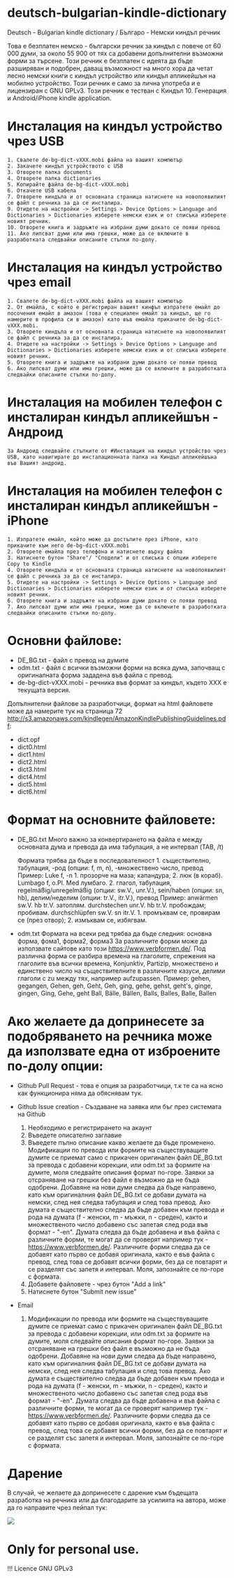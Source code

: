 # deutsch-bulgarian-kindle-dictionary
Deutsch - Bulgarian kindle dictionary / Българо - Немски киндъл речник

Това е безплатен немско - български речник за киндъл с повече от 60 000 думи, за около 55 900 от тях са добавени допълнителни възможни форми за търсене. 
Този речник е безплатен с идеята да бъде разширяван и подобрен, даващ възможност на много хора да четат лесно немски книги с киндъл устройство или киндъл апликейшън на мобилно устройство.
Този речник е само за лична употреба и е лицензиран с GNU GPLv3.
Този речник е тестван с Киндъл 10. Генерация и Android/iPhone kindle application.

# Инсталация на киндъл устройство чрез USB
    1. Свалете de-bg-dict-vXXX.mobi файла на вашият компютър
    2. Закачете киндъл устройството с USB
    3. Отворете папка documents 
    4. Отворете папка dictionaries
    5. Копирайте файла de-bg-dict-vXXX.mobi 
    6. Откачете USB кабела 
    7. Отворете киндъла и от основната страница натиснете на новопоявилият се файл с речника за да се инсталира.
    9. Отидете на настройки -> Settings > Device Options > Language and Dictionaries > Dictionaries изберете немски език и от списъка изберете новият речник.
    10. Отворете книга и задръжте на избрани думи докато се появи превод
    11. Ако липсват думи или има грешки, може да се включите в разработката следвайки описаните стъпки по-долу.
    
 # Инсталация на киндъл устройство чрез email
    1. Свалете de-bg-dict-vXXX.mobi файла на вашият компютър
    2. От емайла, с който е регистриран вашият кинфъл изпратете емайл до посочения емайл в амазон (това е специален емайл за киндъл, ще го намерите в профила си в амазон) като във емайла прикачите de-bg-dict-vXXX.mobi. 
    3. Отворете киндъла и от основната страница натиснете на новопоявилият се файл с речника за да се инсталира.
    4. Отидете на настройки -> Settings > Device Options > Language and Dictionaries > Dictionaries изберете немски език и от списъка изберете новият речник.
    5. Отворете книга и задръжте на избрани думи докато се появи превод
    6. Ако липсват думи или има грешки, може да се включите в разработката следвайки описаните стъпки по-долу.

# Инсталация на мобилен телефон с инсталиран киндъл апликейшън - Андроид
    За Андроид следвайте стъпките от #Инсталация на киндъл устройство чрез USB, като навигирате до инсталационната папка на Киндъл апликейшъна във Вашият андроид.
    
# Инсталация на мобилен телефон с инсталиран киндъл апликейшън - iPhone
    1. Изпратете емайл, който може да достъпите през iPhone, като прикачите към него de-bg-dict-vXXX.mobi
    2. Отворете емайла през телефона и натиснете върху файла 
    3. Натиснете бутон "Share"/ "Сподели" и от списъка с опции изберете Copy to Kindle
    4. Отворете киндъла и от основната страница натиснете на новопоявилият се файл с речника за да се инсталира.
    5. Отидете на настройки -> Settings > Device Options > Language and Dictionaries > Dictionaries изберете немски език и от списъка изберете новият речник.
    6. Отворете книга и задръжте на избрани думи докато се появи превод
    7. Ако липсват думи или има грешки, може да се включите в разработката следвайки описаните стъпки по-долу.

# Основни файлове:

-   DE_BG.txt - файл с превод на думите
-   odm.txt - файл с всички възможни форми на всяка дума, започващ с оригиналната форма зададена във файла с превод.
-   de-bg-dict-vXXX.mobi - речника във формат за киндъл, където ХХХ е текущата версия.

Допълнителни файлове за разработчици, формат на html файловете може да намерите тук на страница 72 http://s3.amazonaws.com/kindlegen/AmazonKindlePublishingGuidelines.pdf:

-   dict.opf
-   dict0.html
-   dict1.html
-   dict2.html
-   dict3.html
-   dict4.html
-   dict5.html
-   dict6.html

# Формат на основните файловете:
-   DE_BG.txt 
    Много важно за конвертирането на файла е между основната дума и превода да има табулация, а не интервал (TAB, /t)

    Формата трябва да бъде в последователност 
        1. съществително, табулация, -род (опции: f, m, n), -множествено число, превод
         Пример:
            Luke	f, -n 1. прозорче на маза; капандура; 2. люк (в кораб).
            Lumbago	f, o.Pl. Med лумбаго.
        2. глагол, табулация, regelmäßig/unregelmäßig (опции: sw.V., unr.V.), sein/haben (опции: sn, hb), делим/неделим (опции: tr.V., itr.V.), превод
        Пример: 
        anwärmen	sw.V. hb tr.V. затоплям.
        durchstechen	unr.V. hb tr.V. пробождам; пробивам.
        durchschlüpfen	sw.V. sn itr.V. 1. промъквам се, провирам се (през отвор); 2. измъквам се, избягвам.
        
-   odm.txt
    Формата на всеки ред трябва да бъде следния:
    основна форма, фома1, форма2, форма3
    За различните форми може да използвате сайтове като този  https://www.verbformen.de/. Под различна форма се разбира времена на глаголите, спрежения на глаголите във всички времена, Konjunktiv, Partizip, множествено и единствено число на съществителните в различните казуси, делими глаголи с zu между тях, например aufzupassen.
    Пример:
    gehen, gegangen, Gehen, geh, Geht, Geh, ging, gehe, gehst, geht's, ginge, gingen, Ging, Gehe, geht
    Ball, Bälle, Bällen, Balls, Balles, Balle, Ballen

# Ако желаете да допринесете за подобряването на речника може да използвате една от изброените по-долу опции:

* Github Pull Request - това е опция за разработчици, т.к те са на ясно как функционира няма да обяснявам тук.

* Github Issue creation - Създаване на заявка или бъг през системата на Github
    1. Необходимо е регистрирането на акаунт
    2. Въведете описателно заглавие
    3. Въведете пълно описание какво желаете да бъде променено. Модификации по превода или формите на съществуващите думите се приемат само с прикачен оригинален файл DE_BG.txt за превода с добавени корекции, или odm.txt за формите на думите, моля следвайте описания формат по-горе. Заявки за отсраняване на грешки без файл е възможно да не бъда одобрени. Добавяне на нови думи следва да бъде направено, като към оригиналния файл DE_BG.txt се добави думата на немски, след нея следва табулация и след това превод. Ако думата е съществително следва да бъде добавен към превода и рода на думата (f - женски, m - мъжки, n - среден), както и множественото число добавено със запетая след рода във формат - "-en". Думата следва да бъде добавена и във файла с различните форми, те могат да се проверят например тук - https://www.verbformen.de/. Различните форми следва да се добавят като първо се добавя оригинала, както е във файла с превод, след това се добавят всички форми, без да се повтарят и се разделят със запетя и интервал. Моля, запознайте се по-горе с формата.
    4. Добавете файловете - чрез бутон "Add a link"
    5. Натиснете бутон "Submit new issue"
    
* Email 
    1. Модификации по превода или формите на съществуващите думите се приемат само с прикачен оригинален файл DE_BG.txt за превода с добавени корекции, или odm.txt за формите на думите, моля следвайте описания формат по-горе. Заявки за отсраняване на грешки без файл е възможно да не бъда одобрени. Добавяне на нови думи следва да бъде направено, като към оригиналния файл DE_BG.txt се добави думата на немски, след нея следва табулация и след това превод. Ако думата е съществително следва да бъде добавен към превода и рода на думата (f - женски, m - мъжки, n - среден), както и множественото число добавено със запетая след рода във формат - "-en". Думата следва да бъде добавена и във файла с различните форми, те могат да се проверят например тук - https://www.verbformen.de/. Различните форми следва да се добавят като първо се добавя оригинала, както е във файла с превод, след това се добавят всички форми, без да се повтарят и се разделят със запетя и интервал. Моля, запознайте се по-горе с формата.
    
# Дарение 
В случай, че желаете да допринесете с дарение към бъдещата разработка на речника или да благодарите за усилията на автора, може да го направите чрез пейпал тук:

[![](https://www.paypalobjects.com/en_US/i/btn/btn_donateCC_LG.gif)](https://www.paypal.com/cgi-bin/webscr?cmd=_s-xclick&hosted_button_id=QRFK8GEGTB92E)

# Only for personal use. 
!!! Licence GNU GPLv3
